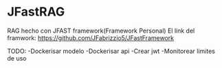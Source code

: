 # JFastRAG
RAG hecho con JFAST framework(Framework Personal)
El link del framwork: https://github.com/JFabrizzio5/JFastFramework

TODO:
-Dockerisar modelo
-Dockerisar api
-Crear jwt
-Monitorear limites de uso
